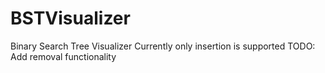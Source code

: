 # BSTVisualizer
Binary Search Tree Visualizer
Currently only insertion is supported
TODO: Add removal functionality
